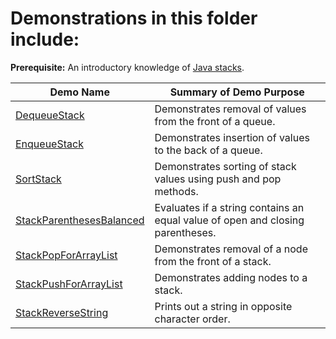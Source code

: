 # Demonstrations in this folder include:

**Prerequisite:** An introductory knowledge of [Java stacks](https://www.tutorialspoint.com/stack-in-java).


| Demo Name | Summary of Demo Purpose |  
| ---------- | ---------- |  
| [DequeueStack](https://github.com/chaseofthejungle/java-data-structure-leetcode-interview-questions/tree/main/stacks/DequeueStack) | Demonstrates removal of values from the front of a queue. |  
| [EnqueueStack](https://github.com/chaseofthejungle/java-data-structure-leetcode-interview-questions/tree/main/stacks/EnqueueStack) | Demonstrates insertion of values to the back of a queue. |  
| [SortStack](https://github.com/chaseofthejungle/java-data-structure-leetcode-interview-questions/tree/main/stacks/SortStack) | Demonstrates sorting of stack values using push and pop methods. |  
| [StackParenthesesBalanced](https://github.com/chaseofthejungle/java-data-structure-leetcode-interview-questions/tree/main/stacks/StackParenthesesBalanced) | Evaluates if a string contains an equal value of open and closing parentheses. |  
| [StackPopForArrayList](https://github.com/chaseofthejungle/java-data-structure-leetcode-interview-questions/tree/main/stacks/StackPopForArrayList) | Demonstrates removal of a node from the front of a stack. |  
| [StackPushForArrayList](https://github.com/chaseofthejungle/java-data-structure-leetcode-interview-questions/tree/main/stacks/StackPushForArrayList) | Demonstrates adding nodes to a stack. |  
| [StackReverseString](https://github.com/chaseofthejungle/java-data-structure-leetcode-interview-questions/tree/main/stacks/StackReverseString) | Prints out a string in opposite character order. |
